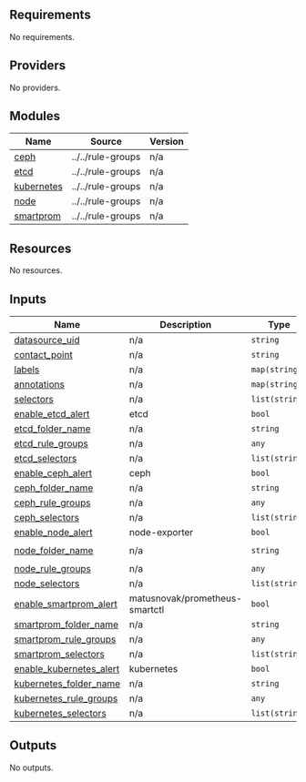 <!-- BEGIN_TF_DOCS -->
## Requirements

No requirements.

## Providers

No providers.

## Modules

| Name | Source | Version |
|------|--------|---------|
| <a name="module_ceph"></a> [ceph](#module\_ceph) | ../../rule-groups | n/a |
| <a name="module_etcd"></a> [etcd](#module\_etcd) | ../../rule-groups | n/a |
| <a name="module_kubernetes"></a> [kubernetes](#module\_kubernetes) | ../../rule-groups | n/a |
| <a name="module_node"></a> [node](#module\_node) | ../../rule-groups | n/a |
| <a name="module_smartprom"></a> [smartprom](#module\_smartprom) | ../../rule-groups | n/a |

## Resources

No resources.

## Inputs

| Name | Description | Type | Default | Required |
|------|-------------|------|---------|:--------:|
| <a name="input_datasource_uid"></a> [datasource\_uid](#input\_datasource\_uid) | n/a | `string` | n/a | yes |
| <a name="input_contact_point"></a> [contact\_point](#input\_contact\_point) | n/a | `string` | `null` | no |
| <a name="input_labels"></a> [labels](#input\_labels) | n/a | `map(string)` | `{}` | no |
| <a name="input_annotations"></a> [annotations](#input\_annotations) | n/a | `map(string)` | `{}` | no |
| <a name="input_selectors"></a> [selectors](#input\_selectors) | n/a | `list(string)` | `[]` | no |
| <a name="input_enable_etcd_alert"></a> [enable\_etcd\_alert](#input\_enable\_etcd\_alert) | etcd | `bool` | `false` | no |
| <a name="input_etcd_folder_name"></a> [etcd\_folder\_name](#input\_etcd\_folder\_name) | n/a | `string` | `"etcd"` | no |
| <a name="input_etcd_rule_groups"></a> [etcd\_rule\_groups](#input\_etcd\_rule\_groups) | n/a | `any` | `null` | no |
| <a name="input_etcd_selectors"></a> [etcd\_selectors](#input\_etcd\_selectors) | n/a | `list(string)` | `[]` | no |
| <a name="input_enable_ceph_alert"></a> [enable\_ceph\_alert](#input\_enable\_ceph\_alert) | ceph | `bool` | `false` | no |
| <a name="input_ceph_folder_name"></a> [ceph\_folder\_name](#input\_ceph\_folder\_name) | n/a | `string` | `"ceph"` | no |
| <a name="input_ceph_rule_groups"></a> [ceph\_rule\_groups](#input\_ceph\_rule\_groups) | n/a | `any` | `null` | no |
| <a name="input_ceph_selectors"></a> [ceph\_selectors](#input\_ceph\_selectors) | n/a | `list(string)` | `[]` | no |
| <a name="input_enable_node_alert"></a> [enable\_node\_alert](#input\_enable\_node\_alert) | node-exporter | `bool` | `false` | no |
| <a name="input_node_folder_name"></a> [node\_folder\_name](#input\_node\_folder\_name) | n/a | `string` | `"node-exporter"` | no |
| <a name="input_node_rule_groups"></a> [node\_rule\_groups](#input\_node\_rule\_groups) | n/a | `any` | `null` | no |
| <a name="input_node_selectors"></a> [node\_selectors](#input\_node\_selectors) | n/a | `list(string)` | `[]` | no |
| <a name="input_enable_smartprom_alert"></a> [enable\_smartprom\_alert](#input\_enable\_smartprom\_alert) | matusnovak/prometheus-smartctl | `bool` | `false` | no |
| <a name="input_smartprom_folder_name"></a> [smartprom\_folder\_name](#input\_smartprom\_folder\_name) | n/a | `string` | `"smartprom"` | no |
| <a name="input_smartprom_rule_groups"></a> [smartprom\_rule\_groups](#input\_smartprom\_rule\_groups) | n/a | `any` | `null` | no |
| <a name="input_smartprom_selectors"></a> [smartprom\_selectors](#input\_smartprom\_selectors) | n/a | `list(string)` | `[]` | no |
| <a name="input_enable_kubernetes_alert"></a> [enable\_kubernetes\_alert](#input\_enable\_kubernetes\_alert) | kubernetes | `bool` | `false` | no |
| <a name="input_kubernetes_folder_name"></a> [kubernetes\_folder\_name](#input\_kubernetes\_folder\_name) | n/a | `string` | `"kubernetes"` | no |
| <a name="input_kubernetes_rule_groups"></a> [kubernetes\_rule\_groups](#input\_kubernetes\_rule\_groups) | n/a | `any` | `null` | no |
| <a name="input_kubernetes_selectors"></a> [kubernetes\_selectors](#input\_kubernetes\_selectors) | n/a | `list(string)` | `[]` | no |

## Outputs

No outputs.
<!-- END_TF_DOCS -->